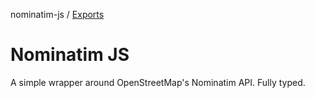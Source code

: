nominatim-js / [Exports](modules.md)

# Nominatim JS

A simple wrapper around OpenStreetMap's Nominatim API. Fully typed.
